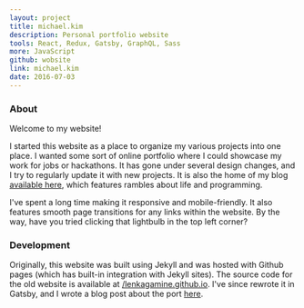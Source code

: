 ```yaml
---
layout: project
title: michael.kim
description: Personal portfolio website
tools: React, Redux, Gatsby, GraphQL, Sass
more: JavaScript
github: wobsite
link: michael.kim
date: 2016-07-03
---
```


### About

Welcome to my website!

I started this website as a place to organize my various projects into one place. I wanted some sort of online portfolio where I could showcase my work for jobs or hackathons. It has gone under several design changes, and I try to regularly update it with new projects. It is also the home of my blog [available here](/blog), which features rambles about life and programming.

I've spent a long time making it responsive and mobile-friendly. It also features smooth page transitions for any links within the website. By the way, have you tried clicking that lightbulb in the top left corner?

### Development

Originally, this website was built using Jekyll and was hosted with Github pages (which has built-in integration with Jekyll sites). The source code for the old website is available at [/lenkagamine.github.io](https://github.com/LenKagamine/lenkagamine.github.io). I've since rewrote it in Gatsby, and I wrote a blog post about the port [here](/blog/gatsby).
